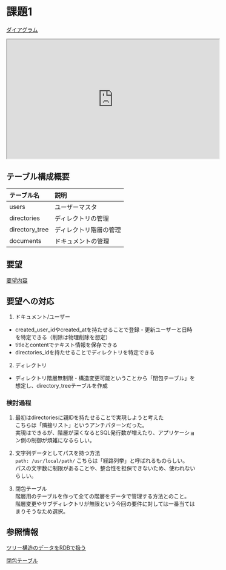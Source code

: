 # 課題1
[ダイアグラム](https://dbdiagram.io/d/6194fb0502cf5d186b5ae573)
<iframe width="560" height="315" src='https://dbdiagram.io/embed/6194fb0502cf5d186b5ae573'></iframe>

## テーブル構成概要

|テーブル名|説明|
|:--|:--|
|users|ユーザーマスタ|
|directories|ディレクトリの管理|
|directory_tree|ディレクトリ階層の管理|
|documents|ドキュメントの管理|

## 要望

[要望内容](https://airtable.com/appPxhCPFYGqqN9YU/tblVlFr2q4lIqDKYc/viwX8r6DpCRp80swL/recNz4o0hCUn6ctkA?blocks=hide)

## 要望への対応

1. ドキュメント/ユーザー

- created_user_idやcreated_atを持たせることで登録・更新ユーザーと日時を特定できる（削除は物理削除を想定）
- titleとcontentでテキスト情報を保存できる
- directories_idを持たせることでディレクトリを特定できる

2. ディレクトリ

- ディレクトリ階層無制限・構造変更可能ということから「閉包テーブル」を想定し、directory_treeテーブルを作成

### 検討過程

1. 最初はdirectoriesに親IDを持たせることで実現しようと考えた  
こちらは「隣接リスト」というアンチパターンだった。  
実現はできるが、階層が深くなるとSQL発行数が増えたり、アプリケーション側の制御が煩雑になるらしい。  

2. 文字列データとしてパスを持つ方法  
`path: /usr/local/path/`
こちらは「経路列挙」と呼ばれるものらしい。  
パスの文字数に制限があることや、整合性を担保できないため、使われないらしい。  

3. 閉包テーブル  
階層用のテーブルを作って全ての階層をデータで管理する方法とのこと。  
階層変更やサブディレクトリが無限という今回の要件に対しては一番当てはまりそうなため選択。  

## 参照情報

[ツリー構造のデータをRDBで扱う](https://qiita.com/ftsan/items/d11c47e81508b92426fb)  

[閉包テーブル](https://qiita.com/ymstshinichiro/items/b1825719c4fb274446cc)
